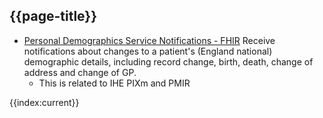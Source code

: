 ## {{page-title}}

- [Personal Demographics Service Notifications - FHIR](https://digital.nhs.uk/developer/api-catalogue/personal-demographics-service-notifications-fhir)  Receive notifications about changes to a patient's (England national) demographic details, including record change, birth, death, change of address and change of GP.
  - This is related to IHE PIXm and PMIR

{{index:current}}